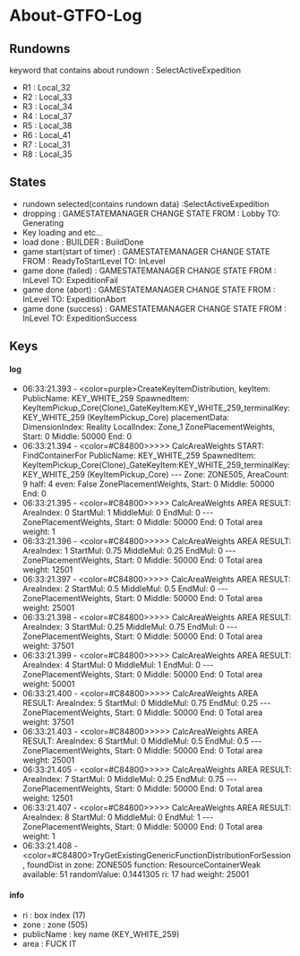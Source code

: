 # About-GTFO-Log
## Rundowns
keyword that contains about rundown
: SelectActiveExpedition
* R1 : Local_32
* R2 : Local_33
* R3 : Local_34
* R4 : Local_37
* R5 : Local_38
* R6 : Local_41
* R7 : Local_31
* R8 : Local_35
## States

* rundown selected(contains rundown data) :SelectActiveExpedition
* dropping : GAMESTATEMANAGER CHANGE STATE FROM : Lobby TO: Generating
* Key loading and etc...
* load done : BUILDER : BuildDone
* game start(start of timer) : GAMESTATEMANAGER CHANGE STATE FROM : ReadyToStartLevel TO: InLevel
* game done (failed) : GAMESTATEMANAGER CHANGE STATE FROM : InLevel TO: ExpeditionFail
* game done (abort) : GAMESTATEMANAGER CHANGE STATE FROM : InLevel TO: ExpeditionAbort
* game done (success) : GAMESTATEMANAGER CHANGE STATE FROM : InLevel TO: ExpeditionSuccess

## Keys
#### log
* 06:33:21.393 - <color=purple>CreateKeyItemDistribution, keyItem: PublicName: KEY_WHITE_259 SpawnedItem: KeyItemPickup_Core(Clone)_GateKeyItem:KEY_WHITE_259_terminalKey: KEY_WHITE_259 (KeyItemPickup_Core) placementData: DimensionIndex: Reality LocalIndex: Zone_1 ZonePlacementWeights, Start: 0 Middle: 50000 End: 0</color>
* 06:33:21.394 - <color=#C84800>>>>> CalcAreaWeights START: FindContainerFor PublicName: KEY_WHITE_259 SpawnedItem: KeyItemPickup_Core(Clone)_GateKeyItem:KEY_WHITE_259_terminalKey: KEY_WHITE_259 (KeyItemPickup_Core) --- Zone: ZONE505, AreaCount: 9 half: 4 even: False ZonePlacementWeights, Start: 0 Middle: 50000 End: 0</color>
* 06:33:21.395 - <color=#C84800>>>>> CalcAreaWeights AREA RESULT: AreaIndex: 0 StartMul: 1 MiddleMul: 0 EndMul: 0 --- ZonePlacementWeights, Start: 0 Middle: 50000 End: 0 Total area weight: 1</color>
* 06:33:21.396 - <color=#C84800>>>>> CalcAreaWeights AREA RESULT: AreaIndex: 1 StartMul: 0.75 MiddleMul: 0.25 EndMul: 0 --- ZonePlacementWeights, Start: 0 Middle: 50000 End: 0 Total area weight: 12501</color>
* 06:33:21.397 - <color=#C84800>>>>> CalcAreaWeights AREA RESULT: AreaIndex: 2 StartMul: 0.5 MiddleMul: 0.5 EndMul: 0 --- ZonePlacementWeights, Start: 0 Middle: 50000 End: 0 Total area weight: 25001</color>
* 06:33:21.398 - <color=#C84800>>>>> CalcAreaWeights AREA RESULT: AreaIndex: 3 StartMul: 0.25 MiddleMul: 0.75 EndMul: 0 --- ZonePlacementWeights, Start: 0 Middle: 50000 End: 0 Total area weight: 37501</color>
* 06:33:21.399 - <color=#C84800>>>>> CalcAreaWeights AREA RESULT: AreaIndex: 4 StartMul: 0 MiddleMul: 1 EndMul: 0 --- ZonePlacementWeights, Start: 0 Middle: 50000 End: 0 Total area weight: 50001</color>
* 06:33:21.400 - <color=#C84800>>>>> CalcAreaWeights AREA RESULT: AreaIndex: 5 StartMul: 0 MiddleMul: 0.75 EndMul: 0.25 --- ZonePlacementWeights, Start: 0 Middle: 50000 End: 0 Total area weight: 37501</color>
* 06:33:21.403 - <color=#C84800>>>>> CalcAreaWeights AREA RESULT: AreaIndex: 6 StartMul: 0 MiddleMul: 0.5 EndMul: 0.5 --- ZonePlacementWeights, Start: 0 Middle: 50000 End: 0 Total area weight: 25001</color>
* 06:33:21.405 - <color=#C84800>>>>> CalcAreaWeights AREA RESULT: AreaIndex: 7 StartMul: 0 MiddleMul: 0.25 EndMul: 0.75 --- ZonePlacementWeights, Start: 0 Middle: 50000 End: 0 Total area weight: 12501</color>
* 06:33:21.407 - <color=#C84800>>>>> CalcAreaWeights AREA RESULT: AreaIndex: 8 StartMul: 0 MiddleMul: 0 EndMul: 1 --- ZonePlacementWeights, Start: 0 Middle: 50000 End: 0 Total area weight: 1</color>
* 06:33:21.408 - <color=#C84800>TryGetExistingGenericFunctionDistributionForSession, foundDist in zone: ZONE505 function: ResourceContainerWeak available: 51 randomValue: 0.1441305 ri: 17 had weight: 25001</color>
#### info
* ri : box index (17)
* zone : zone (505)
* publicName : key name (KEY_WHITE_259)
* area : FUCK IT
